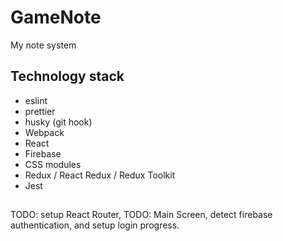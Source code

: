 # GameNote

My note system

## Technology stack

- eslint
- prettier
- husky (git hook)
- Webpack
- React
- Firebase
- CSS modules
- Redux / React Redux / Redux Toolkit
- Jest

##

TODO: setup React Router,
TODO: Main Screen, detect firebase authentication, and setup login progress.
